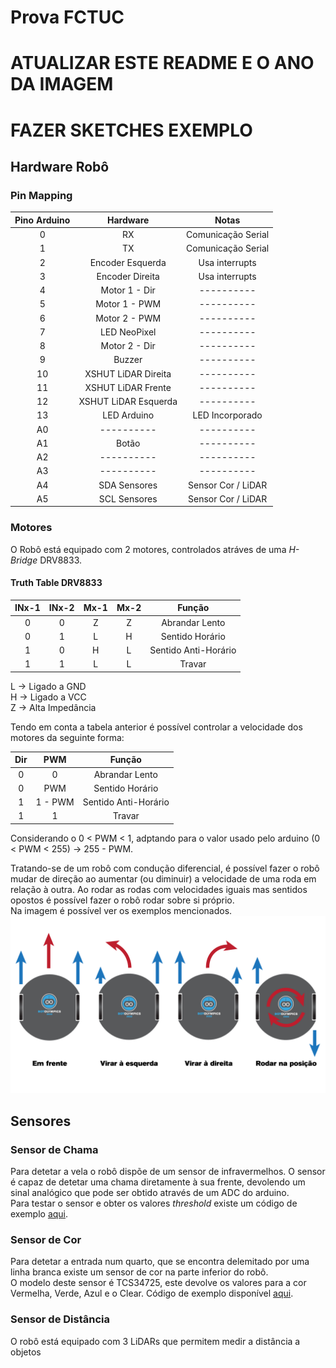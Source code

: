 # Prova FCTUC
# ATUALIZAR ESTE README E O ANO DA IMAGEM
# FAZER SKETCHES EXEMPLO

## Hardware Robô

### Pin Mapping

| Pino Arduino |        Hardware       |            Notas           |
|:------------:|:---------------------:|:--------------------------:|
|       0      |           RX          |     Comunicação Serial     |
|       1      |           TX          |     Comunicação Serial     |
|       2      |    Encoder Esquerda   |       Usa interrupts       |
|       3      |    Encoder Direita    |       Usa interrupts       |
|       4      |     Motor 1 - Dir     |         ----------         |
|       5      |     Motor 1 - PWM     |         ----------         |
|       6      |     Motor 2 - PWM     |         ----------         |
|       7      |      LED NeoPixel     |         ----------         |
|       8      |     Motor 2 - Dir     |         ----------         |
|       9      |         Buzzer        |         ----------         |
|      10      |  XSHUT LiDAR Direita  |         ----------         |
|      11      |   XSHUT LiDAR Frente  |         ----------         |	--RFID MOSI
|      12      |  XSHUT LiDAR Esquerda |         ----------         |	--RFID MISO
|      13      |      LED Arduino      |       LED Incorporado      |	--RDID SCK
|      A0      |       ----------      |         ----------         |
|      A1      |         Botão         |         ----------         |
|      A2      |       ----------      |         ----------         |
|      A3      |       ----------      |         ----------         |
|      A4      |      SDA Sensores     |     Sensor Cor / LiDAR     |
|      A5      |      SCL Sensores     |     Sensor Cor / LiDAR     |

### Motores

O Robô está equipado com 2 motores, controlados atráves de uma *H-Bridge* DRV8833.

#### Truth Table DRV8833

| INx-1 | INx-2 | Mx-1 | Mx-2 |        Função        |
|:-----:|:-----:|:----:|:----:|:--------------------:|
|   0   |   0   |   Z  |   Z  |    Abrandar Lento    |
|   0   |   1   |   L  |   H  |    Sentido Horário   |
|   1   |   0   |   H  |   L  | Sentido Anti-Horário |
|   1   |   1   |   L  |   L  |        Travar        |

L -> Ligado a GND  
H -> Ligado a VCC  
Z -> Alta Impedância  


Tendo em conta a tabela anterior é possível controlar a velocidade dos motores da seguinte forma:

| Dir |   PWM   |        Função        |
|:---:|:-------:|:--------------------:|
|  0  |    0    |    Abrandar Lento    |
|  0  |   PWM   |    Sentido Horário   |
|  1  | 1 - PWM | Sentido Anti-Horário |
|  1  |    1    |        Travar        |

Considerando o 0 < PWM < 1, adptando para o valor usado pelo arduino (0 < PWM < 255) -> 255 - PWM.

Tratando-se de um robô com condução diferencial, é possível fazer o robô mudar de direção ao aumentar (ou diminuir) a velocidade de uma roda em relação à outra. Ao rodar as rodas com velocidades iguais mas sentidos opostos é possível fazer o robô rodar sobre si próprio.  
Na imagem é possível ver os exemplos mencionados.  
![Exemplo Condução diferencial](assets/condDiferencial_Fundo.png "Condução Diferencial")

## Sensores

### Sensor de Chama

Para detetar a vela o robô dispõe de um sensor de infravermelhos. 
O sensor é capaz de detetar uma chama diretamente à sua frente, devolendo um sinal analógico que pode ser obtido através de um ADC do arduino.  
Para testar o sensor e obter os valores *threshold* existe um código de exemplo [aqui](exemplos/TesteChamaBuzzer.cpp "Exemplo Sensor de Chama").  

### Sensor de Cor

Para detetar a entrada num quarto, que se encontra delemitado por uma linha branca existe um sensor de cor na parte inferior do robô.  
O modelo deste sensor é TCS34725, este devolve os valores para a cor Vermelha, Verde, Azul e o Clear. Código de exemplo disponível [aqui](exemplos/TesteCorPixel.cpp "Exemplo Sensor de Cor").

### Sensor de Distância

O robô está equipado com 3 LiDARs que permitem medir a distância a objetos 
